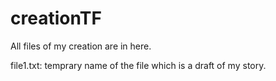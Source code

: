 # creationTF
All files of my creation are in here.

file1.txt: 	temprary name of the file which is a draft of my story.